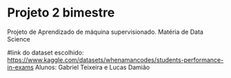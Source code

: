 # Projeto 2 bimestre
Projeto de Aprendizado de máquina supervisionado. Matéria de Data Science

#link do dataset escolhido: https://www.kaggle.com/datasets/whenamancodes/students-performance-in-exams
Alunos: Gabriel Teixeira e Lucas Damião
